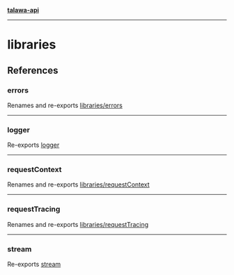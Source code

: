 [**talawa-api**](../README.md)

***

# libraries

## References

### errors

Renames and re-exports [libraries/errors](errors/README.md)

***

### logger

Re-exports [logger](logger/variables/logger.md)

***

### requestContext

Renames and re-exports [libraries/requestContext](requestContext/README.md)

***

### requestTracing

Renames and re-exports [libraries/requestTracing](requestTracing/README.md)

***

### stream

Re-exports [stream](logger/variables/stream.md)
